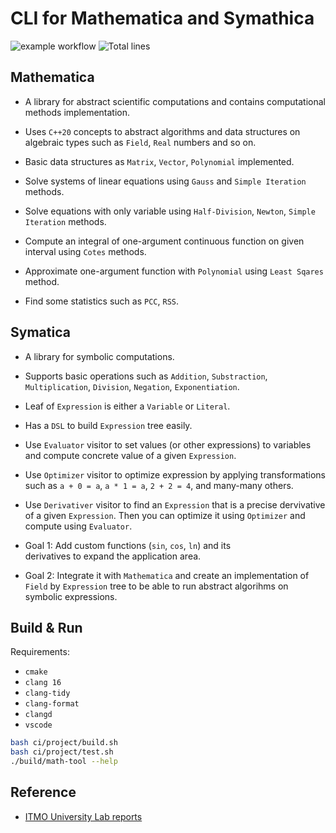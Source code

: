 # CLI for Mathematica and Symathica

![example workflow](https://github.com/vityaman-edu/math-tool/actions/workflows/trunk.yml/badge.svg)
![Total lines](https://img.shields.io/tokei/lines/github/vityaman-edu/math-tool)

## Mathematica

- A library for abstract scientific computations and
  contains computational methods implementation.

- Uses `C++20` concepts to abstract algorithms and data structures
  on algebraic types such as `Field`, `Real` numbers and so on.

- Basic data structures as `Matrix`, `Vector`, `Polynomial` implemented.

- Solve systems of linear equations using
  `Gauss` and `Simple Iteration` methods.

- Solve equations with only variable using
  `Half-Division`, `Newton`, `Simple Iteration` methods.

- Compute an integral of one-argument continuous function
  on given interval using `Cotes` methods.

- Approximate one-argument function with `Polynomial`
  using `Least Sqares` method.

- Find some statistics such as `PCC`, `RSS`.

## Symatica

- A library for symbolic computations.

- Supports basic operations such as
  `Addition`, `Substraction`, `Multiplication`, `Division`,
  `Negation`, `Exponentiation`.

- Leaf of `Expression` is either a `Variable` or `Literal`.

- Has a `DSL` to build `Expression` tree easily.

- Use `Evaluator` visitor to set values (or other expressions)
  to variables and compute concrete value of a given `Expression`.

- Use `Optimizer` visitor to optimize expression by applying
  transformations such as `a + 0 = a`, `a * 1 = a`, `2 + 2 = 4`,
  and many-many others.

- Use `Derivativer` visitor to find an `Expression` that is
  a precise dervivative of a given `Expression`. Then you
  can optimize it using `Optimizer` and compute using
  `Evaluator`.

- Goal 1: Add custom functions (`sin`, `cos`, `ln`) and its  
  derivatives to expand the application area.

- Goal 2: Integrate it with `Mathematica` and create an
  implementation of `Field` by `Expression` tree to
  be able to run abstract algorihms on symbolic expressions.

## Build & Run

Requirements:

- `cmake`
- `clang 16`
- `clang-tidy`
- `clang-format`
- `clangd`
- `vscode`

```bash
bash ci/project/build.sh
bash ci/project/test.sh
./build/math-tool --help
```

## Reference

- [ITMO University Lab reports](./doc/itmo)
